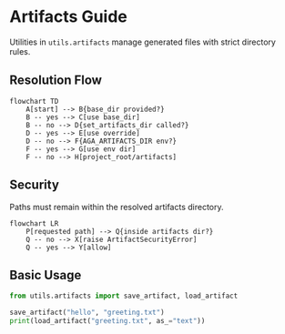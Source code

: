 # Artifacts Guide

Utilities in `utils.artifacts` manage generated files with strict directory
rules.

## Resolution Flow

```mermaid
flowchart TD
    A[start] --> B{base_dir provided?}
    B -- yes --> C[use base_dir]
    B -- no --> D{set_artifacts_dir called?}
    D -- yes --> E[use override]
    D -- no --> F{AGA_ARTIFACTS_DIR env?}
    F -- yes --> G[use env dir]
    F -- no --> H[project_root/artifacts]
```

## Security

Paths must remain within the resolved artifacts directory.

```mermaid
flowchart LR
    P[requested path] --> Q{inside artifacts dir?}
    Q -- no --> X[raise ArtifactSecurityError]
    Q -- yes --> Y[allow]
```

## Basic Usage

```python
from utils.artifacts import save_artifact, load_artifact

save_artifact("hello", "greeting.txt")
print(load_artifact("greeting.txt", as_="text"))
```
